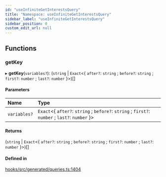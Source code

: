 ```yaml
---
id: "useInfiniteGetInterestsQuery"
title: "Namespace: useInfiniteGetInterestsQuery"
sidebar_label: "useInfiniteGetInterestsQuery"
sidebar_position: 0
custom_edit_url: null
---
```


## Functions

### getKey

▸ **getKey**(`variables?`): (`string` \| `Exact`<{ `after?`: `string` ; `before?`: `string` ; `first?`: `number` ; `last?`: `number`  }\>)[]

#### Parameters

| Name | Type |
| :------ | :------ |
| `variables?` | `Exact`<{ `after?`: `string` ; `before?`: `string` ; `first?`: `number` ; `last?`: `number`  }\> |

#### Returns

(`string` \| `Exact`<{ `after?`: `string` ; `before?`: `string` ; `first?`: `number` ; `last?`: `number`  }\>)[]

#### Defined in

[hooks/src/generated/queries.ts:1404](https://github.com/AKASHAorg/akasha-core/blob/6ca157f7/libs/hooks/src/generated/queries.ts#L1404)
